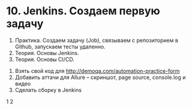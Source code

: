 # 10. Jenkins. Создаем первую задачу
1. Практика. Создаем задачу (Job), связываем с репозиторием в Github, запускаем тесты удаленно.
2. Теория. Основы Jenkins.
3. Теория. Основы CI/CD.

1) Взять свой код для http://demoqa.com/automation-practice-form
2) Добавить аттачи для Allure – скриншот, page source, console.log и видео
3) Cделать сборку в Jenkins

1
2